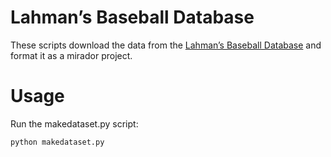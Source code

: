 Lahman’s Baseball Database
======

These scripts download the data from the [Lahman’s Baseball Database](http://seanlahman.com/baseball-archive/statistics/) and format it as a mirador project.

Usage
=====

Run the makedataset.py script:

```bash
python makedataset.py
```

